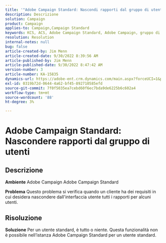 ```yaml
---
title: '"Adobe Campaign Standard: Nascondi rapporti dal gruppo di utenti'
description: Descrizione
solution: Campaign
product: Campaign
applies-to: Campaign,Campaign Standard
keywords: KCS, ACS, Adobe Campaign Standard, Adobe Campaign, gruppo di utenti, nascondere rapporti, FAQ
resolution: Resolution
internal-notes: null
bug: false
article-created-by: Jim Menn
article-created-date: 9/30/2022 8:39:56 AM
article-published-by: Jim Menn
article-published-date: 9/30/2022 8:47:42 AM
version-number: 3
article-number: KA-15835
dynamics-url: https://adobe-ent.crm.dynamics.com/main.aspx?forceUCI=1&pagetype=entityrecord&etn=knowledgearticle&id=7a36a570-9b40-ed11-9db1-0022480866ad
exl-id: 0319b72d-0644-4a62-bf45-892710585efd
source-git-commit: 7f0f5035ea7cebd60f6ec7bda9de6225b6c602a4
workflow-type: tm+mt
source-wordcount: '88'
ht-degree: 3%

---
```


# Adobe Campaign Standard: Nascondere rapporti dal gruppo di utenti

## Descrizione


<b>Ambiente</b>
Adobe Campaign Adobe Campaign Standard

<b>Problema</b>
Questo problema si verifica quando un cliente ha dei requisiti in cui desidera nascondere dall&#39;interfaccia utente tutti i rapporti per alcuni utenti.


## Risoluzione


<b>Soluzione</b>
Per un utente standard, è tutto o niente.
Questa funzionalità non è possibile nell’istanza Adobe Campaign Standard per un utente standard.

